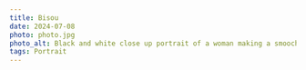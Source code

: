 ```yaml
---
title: Bisou
date: 2024-07-08
photo: photo.jpg
photo_alt: Black and white close up portrait of a woman making a smooching face
tags: Portrait
---
```

